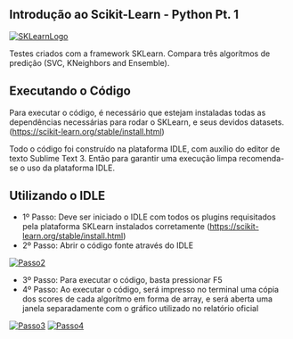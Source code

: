 ## Introdução ao Scikit-Learn - Python Pt. 1

[![SKLearnLogo](https://scikit-learn.org/stable/_static/scikit-learn-logo-small.png)](https://scikit-learn.org/)

Testes criados com a framework SKLearn. Compara três algorítmos de predição (SVC, KNeighbors and Ensemble).

## Executando o Código

Para executar o código, é necessário que estejam instaladas todas as dependências necessárias para rodar o SKLearn, e seus devidos datasets.
(https://scikit-learn.org/stable/install.html)

Todo o código foi construído na plataforma IDLE, com auxílio do editor de texto Sublime Text 3. Então para garantir uma execução limpa recomenda-se o uso da plataforma IDLE.

## Utilizando o IDLE

- 1º Passo: Deve ser iniciado o IDLE com todos os plugins requisitados pela plataforma SKLearn instalados corretamente (https://scikit-learn.org/stable/install.html)
- 2º Passo: Abrir o código fonte através do IDLE

[![Passo2](https://imgur.com/n21jReA.png)](https://imgur.com/n21jReA.png)

- 3º Passo: Para executar o código, basta pressionar F5
- 4º Passo: Ao executar o código, será impresso no terminal uma cópia dos scores de cada algorítmo em forma de array, e será aberta uma janela separadamente com o gráfico utilizado no relatório oficial

[![Passo3](https://imgur.com/pSDtflc.png)](https://imgur.com/pSDtflc.png)
[![Passo4](https://imgur.com/8boocLi.png)](https://imgur.com/8boocLi.png)
